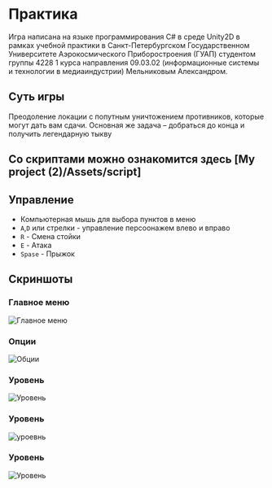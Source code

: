 # Практика
Игра написана на языке программирования C# в среде Unity2D в рамках учебной практики в Санкт-Петербургском Государственном Университете Аэрокосмического Приборостроения (ГУАП) студентом группы 4228 1 курса направления 09.03.02 (информационные системы и технологии в медиаиндустрии) Мельниковым Александром.
## Суть игры
Преодоление локации с попутным уничтожением противников, которые могут дать вам сдачи. Основная же задача – добраться до конца и получить легендарную тыкву
## Со скриптами можно ознакомится здесь [My project (2)/Assets/script]
## Управление
- Компьютерная мышь для выбора пунктов в меню
- `A`,`D` или стрелки - управление персоонажем влево и вправо
- `R` - Смена стойки
- `E` - Атака
- `Spase` - Прыжок
## Скриншоты
### Главное меню 
![Главное меню](https://sun9-75.userapi.com/impg/gZH7VDE5_61dpTvGbgNAIEW2oadd9KEsc-DCNA/iE3-jPuuQWg.jpg?size=1335x751&quality=95&sign=ea06d45a7aaaf56c67f730735a428805&type=album)
### Опции
![Обции](https://sun9-46.userapi.com/impg/OOtlE_hT24y1ClNDEGFQlwjv8MYz1J4dmSY2SQ/UeefQLBxCAU.jpg?size=1603x901&quality=95&sign=e96b57850de5d023fcf100a32a7a45fd&type=album)
### Уровень
![Уровень](https://sun9-38.userapi.com/impg/ASxxb-cVm0_WYWm5w8E6IWX983T4HEgcrpxVhQ/xS8Nu7UnuAY.jpg?size=1603x903&quality=95&sign=8d8190c0380c0782ee3787394e467cd7&type=album)
### Уровень
![уроевнь](https://sun9-6.userapi.com/impg/xtVaQdMTXv7vJR560MBnuFvsfGLs3rVzNKrk0A/M-Bh1_sRQQM.jpg?size=1601x897&quality=95&sign=1ddbd1847583bc1fbef7373bddee0fd8&type=album)
### Уровень
![Уровень](https://sun9-44.userapi.com/impg/tj0pRiOZvbPw_O6z2mPN_9tVj0WT0eAbHBPJ7A/lE8prqOfq-0.jpg?size=1605x903&quality=95&sign=336cca97b0530d8b645adce3b5c07495&type=album)
